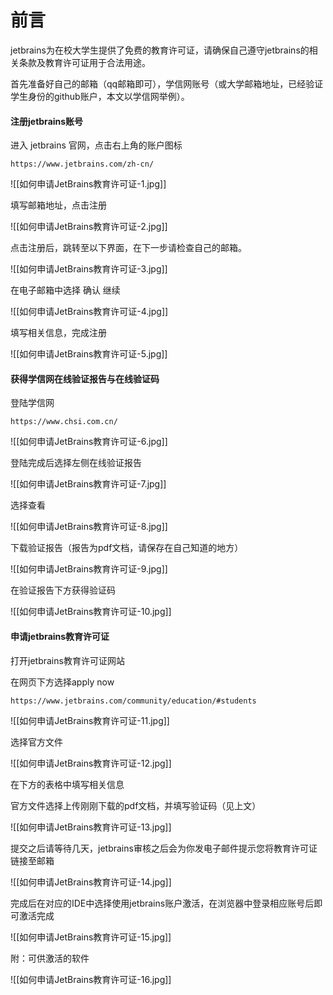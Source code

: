 # 前言

jetbrains为在校大学生提供了免费的教育许可证，请确保自己遵守jetbrains的相关条款及教育许可证用于合法用途。

首先准备好自己的邮箱（qq邮箱即可），学信网账号（或大学邮箱地址，已经验证学生身份的github账户，本文以学信网举例）。

#### 注册jetbrains账号

进入 jetbrains 官网，点击右上角的账户图标

```
https://www.jetbrains.com/zh-cn/
```

![[如何申请JetBrains教育许可证-1.jpg]]

填写邮箱地址，点击注册

![[如何申请JetBrains教育许可证-2.jpg]]

点击注册后，跳转至以下界面，在下一步请检查自己的邮箱。

![[如何申请JetBrains教育许可证-3.jpg]]

在电子邮箱中选择 确认 继续

![[如何申请JetBrains教育许可证-4.jpg]]

填写相关信息，完成注册

![[如何申请JetBrains教育许可证-5.jpg]]

#### 获得学信网在线验证报告与在线验证码

登陆学信网

```
https://www.chsi.com.cn/
```

![[如何申请JetBrains教育许可证-6.jpg]]

登陆完成后选择左侧在线验证报告

![[如何申请JetBrains教育许可证-7.jpg]]

选择查看

![[如何申请JetBrains教育许可证-8.jpg]]

下载验证报告（报告为pdf文档，请保存在自己知道的地方）

![[如何申请JetBrains教育许可证-9.jpg]]

在验证报告下方获得验证码

![[如何申请JetBrains教育许可证-10.jpg]]

#### 申请jetbrains教育许可证

打开jetbrains教育许可证网站

在网页下方选择apply now

```
https://www.jetbrains.com/community/education/#students
```

![[如何申请JetBrains教育许可证-11.jpg]]

选择官方文件

![[如何申请JetBrains教育许可证-12.jpg]]

在下方的表格中填写相关信息

官方文件选择上传刚刚下载的pdf文档，并填写验证码（见上文）

![[如何申请JetBrains教育许可证-13.jpg]]

提交之后请等待几天，jetbrains审核之后会为你发电子邮件提示您将教育许可证链接至邮箱

![[如何申请JetBrains教育许可证-14.jpg]]

完成后在对应的IDE中选择使用jetbrains账户激活，在浏览器中登录相应账号后即可激活完成

![[如何申请JetBrains教育许可证-15.jpg]]

附：可供激活的软件

![[如何申请JetBrains教育许可证-16.jpg]]
